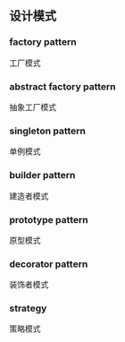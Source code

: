 ## 设计模式

### factory pattern
工厂模式

### abstract factory pattern
抽象工厂模式

### singleton pattern
单例模式

### builder pattern
建造者模式

### prototype pattern
原型模式

### decorator pattern
装饰者模式

### strategy
策略模式


